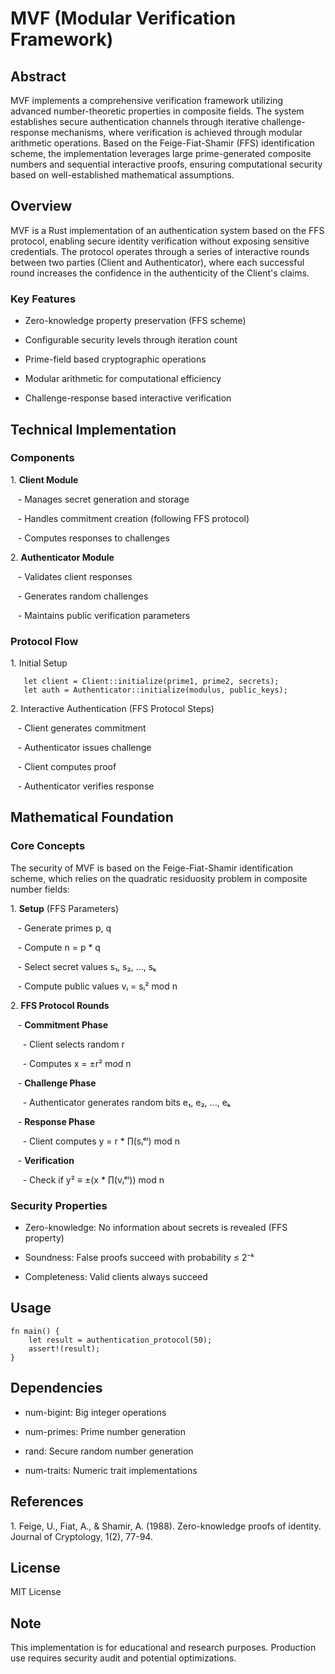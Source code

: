 # MVF (Modular Verification Framework)

## Abstract

MVF implements a comprehensive verification framework utilizing advanced number-theoretic properties in composite fields. The system establishes secure authentication channels through iterative challenge-response mechanisms, where verification is achieved through modular arithmetic operations. Based on the Feige-Fiat-Shamir (FFS) identification scheme, the implementation leverages large prime-generated composite numbers and sequential interactive proofs, ensuring computational security based on well-established mathematical assumptions.

## Overview

MVF is a Rust implementation of an authentication system based on the FFS protocol, enabling secure identity verification without exposing sensitive credentials. The protocol operates through a series of interactive rounds between two parties (Client and Authenticator), where each successful round increases the confidence in the authenticity of the Client's claims.

### Key Features

- Zero-knowledge property preservation (FFS scheme)

- Configurable security levels through iteration count

- Prime-field based cryptographic operations

- Modular arithmetic for computational efficiency

- Challenge-response based interactive verification

## Technical Implementation

### Components

1\. **Client Module**

   - Manages secret generation and storage

   - Handles commitment creation (following FFS protocol)

   - Computes responses to challenges

2\. **Authenticator Module**

   - Validates client responses

   - Generates random challenges

   - Maintains public verification parameters

### Protocol Flow

1\. Initial Setup
```
   let client = Client::initialize(prime1, prime2, secrets);
   let auth = Authenticator::initialize(modulus, public_keys);
```

2\. Interactive Authentication (FFS Protocol Steps)

   - Client generates commitment

   - Authenticator issues challenge

   - Client computes proof

   - Authenticator verifies response

## Mathematical Foundation

### Core Concepts

The security of MVF is based on the Feige-Fiat-Shamir identification scheme, which relies on the quadratic residuosity problem in composite number fields:

1\. **Setup** (FFS Parameters)

   - Generate primes p, q

   - Compute n = p * q

   - Select secret values s₁, s₂, ..., sₖ

   - Compute public values vᵢ = sᵢ² mod n

2\. **FFS Protocol Rounds**

   - **Commitment Phase**

     - Client selects random r

     - Computes x = ±r² mod n

   - **Challenge Phase**

     - Authenticator generates random bits e₁, e₂, ..., eₖ

   - **Response Phase**

     - Client computes y = r * ∏(sᵢᵉⁱ) mod n

   - **Verification**

     - Check if y² ≡ ±(x * ∏(vᵢᵉⁱ)) mod n

### Security Properties

- Zero-knowledge: No information about secrets is revealed (FFS property)

- Soundness: False proofs succeed with probability ≤ 2⁻ᵏ

- Completeness: Valid clients always succeed

## Usage

```
fn main() {
    let result = authentication_protocol(50);
    assert!(result);
}

```

## Dependencies

- num-bigint: Big integer operations

- num-primes: Prime number generation

- rand: Secure random number generation

- num-traits: Numeric trait implementations

## References

1\. Feige, U., Fiat, A., & Shamir, A. (1988). Zero-knowledge proofs of identity. Journal of Cryptology, 1(2), 77-94.

## License

MIT License

## Note

This implementation is for educational and research purposes. Production use requires security audit and potential optimizations.